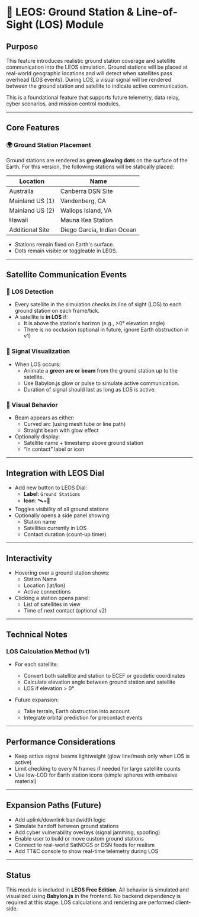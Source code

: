 # 📡 LEOS: Ground Station & Line-of-Sight (LOS) Module

## Purpose
This feature introduces realistic ground station coverage and satellite communication into the LEOS simulation. Ground stations will be placed at real-world geographic locations and will detect when satellites pass overhead (LOS events). During LOS, a visual signal will be rendered between the ground station and satellite to indicate active communication.

This is a foundational feature that supports future telemetry, data relay, cyber scenarios, and mission control modules.

---

## Core Features

### 🌍 Ground Station Placement
Ground stations are rendered as **green glowing dots** on the surface of the Earth. For this version, the following stations will be statically placed:

| Location         | Name                |
|------------------|---------------------|
| Australia        | Canberra DSN Site   |
| Mainland US (1)  | Vandenberg, CA      |
| Mainland US (2)  | Wallops Island, VA  |
| Hawaii           | Mauna Kea Station   |
| Additional Site  | Diego Garcia, Indian Ocean |

- Stations remain fixed on Earth's surface.
- Dots remain visible or toggleable in LEOS.

---

## Satellite Communication Events

### 🔄 LOS Detection
- Every satellite in the simulation checks its line of sight (LOS) to each ground station on each frame/tick.
- A satellite is **in LOS** if:
  - It is above the station's horizon (e.g., >0° elevation angle)
  - There is no occlusion (optional in future, ignore Earth obstruction in v1)

### 📡 Signal Visualization
- When LOS occurs:
  - Animate a **green arc or beam** from the ground station up to the satellite.
  - Use Babylon.js glow or pulse to simulate active communication.
  - Duration of signal should last as long as LOS is active.

### 🧠 Visual Behavior
- Beam appears as either:
  - Curved arc (using mesh tube or line path)
  - Straight beam with glow effect
- Optionally display:
  - Satellite name + timestamp above ground station
  - “In contact” label or icon

---

## Integration with LEOS Dial

- Add new button to LEOS Dial:
  - **Label**: `Ground Stations`
  - **Icon**: 🛰️+📡
- Toggles visibility of all ground stations
- Optionally opens a side panel showing:
  - Station name
  - Satellites currently in LOS
  - Contact duration (count-up timer)

---

## Interactivity

- Hovering over a ground station shows:
  - Station Name
  - Location (lat/lon)
  - Active connections
- Clicking a station opens panel:
  - List of satellites in view
  - Time of next contact (optional v2)

---

## Technical Notes

### LOS Calculation Method (v1)
- For each satellite:
  - Convert both satellite and station to ECEF or geodetic coordinates
  - Calculate elevation angle between ground station and satellite
  - LOS if elevation > 0°

- Future expansion:
  - Take terrain, Earth obstruction into account
  - Integrate orbital prediction for precontact events

---

## Performance Considerations
- Keep active signal beams lightweight (glow line/mesh only when LOS is active)
- Limit checking to every N frames if needed for large satellite counts
- Use low-LOD for Earth station icons (simple spheres with emissive material)

---

## Expansion Paths (Future)
- Add uplink/downlink bandwidth logic
- Simulate handoff between ground stations
- Add cyber vulnerability overlays (signal jamming, spoofing)
- Enable user to build or move custom ground stations
- Connect to real-world SatNOGS or DSN feeds for realism
- Add TT&C console to show real-time telemetry during LOS

---

## Status
This module is included in **LEOS Free Edition**. All behavior is simulated and visualized using **Babylon.js** in the frontend. No backend dependency is required at this stage. LOS calculations and rendering are performed client-side. 